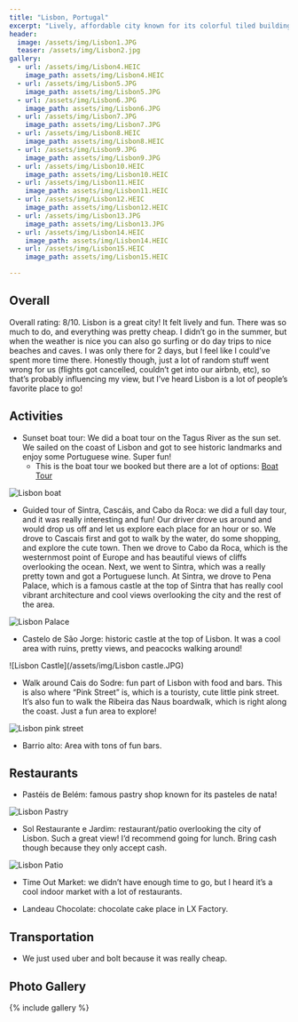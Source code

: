 ```yaml
---
title: "Lisbon, Portugal"
excerpt: "Lively, affordable city known for its colorful tiled buildings and its hills with stunning views."
header:
  image: /assets/img/Lisbon1.JPG
  teaser: /assets/img/Lisbon2.jpg
gallery:
  - url: /assets/img/Lisbon4.HEIC
    image_path: assets/img/Lisbon4.HEIC
  - url: /assets/img/Lisbon5.JPG
    image_path: assets/img/Lisbon5.JPG
  - url: /assets/img/Lisbon6.JPG
    image_path: assets/img/Lisbon6.JPG
  - url: /assets/img/Lisbon7.JPG
    image_path: assets/img/Lisbon7.JPG
  - url: /assets/img/Lisbon8.HEIC
    image_path: assets/img/Lisbon8.HEIC
  - url: /assets/img/Lisbon9.JPG
    image_path: assets/img/Lisbon9.JPG
  - url: /assets/img/Lisbon10.HEIC
    image_path: assets/img/Lisbon10.HEIC
  - url: /assets/img/Lisbon11.HEIC
    image_path: assets/img/Lisbon11.HEIC
  - url: /assets/img/Lisbon12.HEIC
    image_path: assets/img/Lisbon12.HEIC
  - url: /assets/img/Lisbon13.JPG
    image_path: assets/img/Lisbon13.JPG
  - url: /assets/img/Lisbon14.HEIC
    image_path: assets/img/Lisbon14.HEIC
  - url: /assets/img/Lisbon15.HEIC
    image_path: assets/img/Lisbon15.HEIC

---
```


## Overall
Overall rating: 8/10. Lisbon is a great city! It felt lively and fun. There was so much to do, and everything was pretty cheap. I didn’t go in the summer, but when the weather is nice you can also go surfing or do day trips to nice beaches and caves. I was only there for 2 days, but I feel like I could’ve spent more time there. Honestly though, just a lot of random stuff went wrong for us (flights got cancelled, couldn’t get into our airbnb, etc), so that’s probably influencing my view, but I’ve heard Lisbon is a lot of people’s favorite place to go!

## Activities
* Sunset boat tour: We did a boat tour on the Tagus River as the sun set. We sailed on the coast of Lisbon and got to see historic landmarks and enjoy some Portuguese wine. Super fun!
  * This is the boat tour we booked but there are a lot of options: [Boat Tour](https://www.viator.com/tours/Lisbon/Sunset-Sailing-with-snacks-and-drinks/d538-174931P1)

![Lisbon boat](/assets/img/LisbonBoat.JPG)

* Guided tour of Sintra, Cascáis, and Cabo da Roca: we did a full day tour, and it was really interesting and fun! Our driver drove us around and would drop us off and let us explore each place for an hour or so. We drove to Cascais first and got to walk by the water, do some shopping, and explore the cute town. Then we drove to Cabo da Roca, which is the westernmost point of Europe and has beautiful views of cliffs overlooking the ocean. Next, we went to Sintra, which was a really pretty town and got a Portuguese lunch. At Sintra, we drove to Pena Palace, which is a famous castle at the top of Sintra that has really cool vibrant architecture and cool views overlooking the city and the rest of the area.

![Lisbon Palace](/assets/img/LisbonPalace.HEIC)

* Castelo de São Jorge: historic castle at the top of Lisbon. It was a cool area with ruins, pretty views, and peacocks walking around!

![Lisbon Castle](/assets/img/Lisbon castle.JPG)

* Walk around Cais do Sodre: fun part of Lisbon with food and bars. This is also where “Pink Street” is, which is a touristy, cute little pink street. It’s also fun to walk the Ribeira das Naus boardwalk, which is right along the coast. Just a fun area to explore!

![Lisbon pink street](/assets/img/Lisbonpink.JPG)

* Barrio alto: Area with tons of fun bars.

## Restaurants
* Pastéis de Belém: famous pastry shop known for its pasteles de nata!

![Lisbon Pastry](/assets/img/LisbonPastry.HEIC)

* Sol Restaurante e Jardim: restaurant/patio overlooking the city of Lisbon. Such a great view! I’d recommend going for lunch. Bring cash though because they only accept cash.

![Lisbon Patio](/assets/img/LisbonPatio.jpg)

* Time Out Market: we didn’t have enough time to go, but I heard it’s a cool indoor market with a lot of restaurants.

* Landeau Chocolate: chocolate cake place in LX Factory.

## Transportation
* We just used uber and bolt because it was really cheap.


## Photo Gallery
{% include gallery %}
